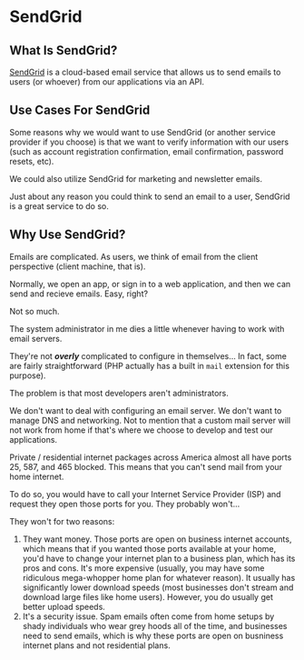 # SendGrid

## What Is SendGrid?

[SendGrid](https://sendgrid.com/) is a cloud-based email service that allows us to send emails to users (or whoever) from our applications via an API.

## Use Cases For SendGrid

Some reasons why we would want to use SendGrid (or another service provider if you choose) is that we want to verify information with our users (such as account registration confirmation, email confirmation, password resets, etc).

We could also utilize SendGrid for marketing and newsletter emails.

Just about any reason you could think to send an email to a user, SendGrid is a great service to do so.

## Why Use SendGrid?

Emails are complicated. As users, we think of email from the client perspective (client machine, that is).

Normally, we open an app, or sign in to a web application, and then we can send and recieve emails. Easy, right?

Not so much.

The system administrator in me dies a little whenever having to work with email servers.

They're not **_overly_** complicated to configure in themselves... In fact, some are fairly straightforward (PHP actually has a built in `mail` extension for this purpose).

The problem is that most developers aren't administrators.

We don't want to deal with configuring an email server. We don't want to manage DNS and networking. Not to mention that a custom mail server will not work from home if that's where we choose to develop and test our applications.

Private / residential internet packages across America almost all have ports 25, 587, and 465 blocked. This means that you can't send mail from your home internet.

To do so, you would have to call your Internet Service Provider (ISP) and request they open those ports for you. They probably won't...

They won't for two reasons:

1. They want money. Those ports are open on business internet accounts, which means that if you wanted those ports available at your home, you'd have to change your internet plan to a business plan, which has its pros and cons. It's more expensive (usually, you may have some ridiculous mega-whopper home plan for whatever reason). It usually has significantly lower download speeds (most businesses don't stream and download large files like home users). However, you do usually get better upload speeds.
2. It's a security issue. Spam emails often come from home setups by shady individuals who wear grey hoods all of the time, and businesses need to send emails, which is why these ports are open on busniness internet plans and not residential plans.